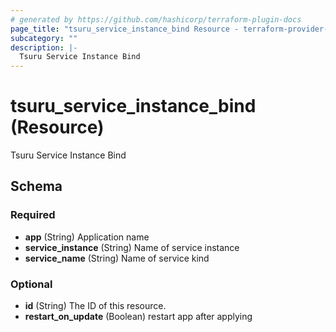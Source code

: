```yaml
---
# generated by https://github.com/hashicorp/terraform-plugin-docs
page_title: "tsuru_service_instance_bind Resource - terraform-provider-tsuru"
subcategory: ""
description: |-
  Tsuru Service Instance Bind
---
```


# tsuru_service_instance_bind (Resource)

Tsuru Service Instance Bind



<!-- schema generated by tfplugindocs -->
## Schema

### Required

- **app** (String) Application name
- **service_instance** (String) Name of service instance
- **service_name** (String) Name of service kind

### Optional

- **id** (String) The ID of this resource.
- **restart_on_update** (Boolean) restart app after applying


